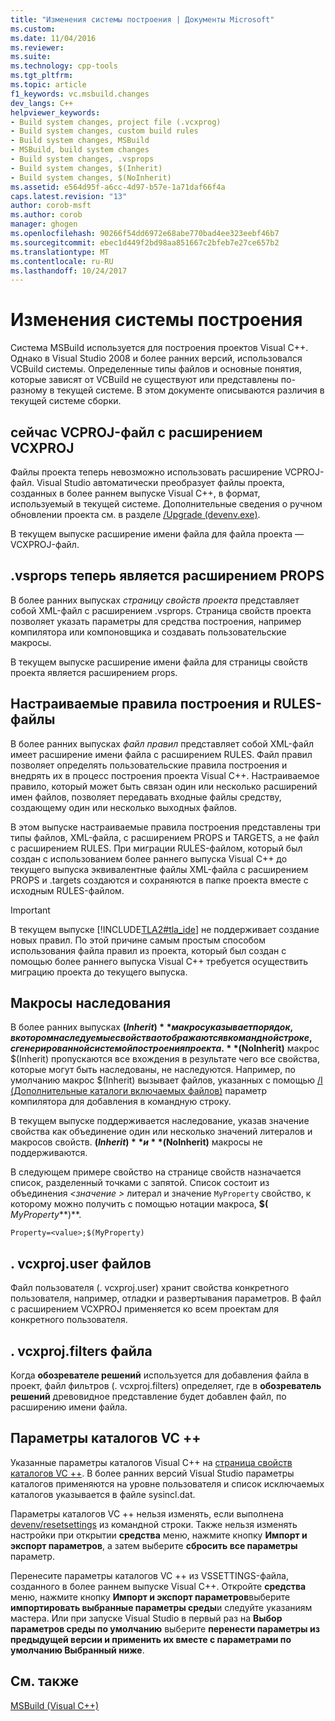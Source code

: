 ```yaml
---
title: "Изменения системы построения | Документы Microsoft"
ms.custom: 
ms.date: 11/04/2016
ms.reviewer: 
ms.suite: 
ms.technology: cpp-tools
ms.tgt_pltfrm: 
ms.topic: article
f1_keywords: vc.msbuild.changes
dev_langs: C++
helpviewer_keywords:
- Build system changes, project file (.vcxprog)
- Build system changes, custom build rules
- Build system changes, MSBuild
- MSBuild, build system changes
- Build system changes, .vsprops
- Build system changes, $(Inherit)
- Build system changes, $(NoInherit)
ms.assetid: e564d95f-a6cc-4d97-b57e-1a71daf66f4a
caps.latest.revision: "13"
author: corob-msft
ms.author: corob
manager: ghogen
ms.openlocfilehash: 90266f54dd6972e68abe770bad4ee323eebf46b7
ms.sourcegitcommit: ebec1d449f2bd98aa851667c2bfeb7e27ce657b2
ms.translationtype: MT
ms.contentlocale: ru-RU
ms.lasthandoff: 10/24/2017
---
```

# <a name="build-system-changes"></a>Изменения системы построения
Система MSBuild используется для построения проектов Visual C++. Однако в Visual Studio 2008 и более ранних версий, использовался VCBuild системы. Определенные типы файлов и основные понятия, которые зависят от VCBuild не существуют или представлены по-разному в текущей системе. В этом документе описываются различия в текущей системе сборки.  
  
## <a name="vcproj-is-now-vcxproj"></a>сейчас VCPROJ-файл с расширением VCXPROJ  
 Файлы проекта теперь невозможно использовать расширение VCPROJ-файл. Visual Studio автоматически преобразует файлы проекта, созданных в более раннем выпуске Visual C++, в формат, используемый в текущей системе. Дополнительные сведения о ручном обновлении проекта см. в разделе [/Upgrade (devenv.exe)](/visualstudio/ide/reference/upgrade-devenv-exe).  
  
 В текущем выпуске расширение имени файла для файла проекта — VCXPROJ-файл.  
  
## <a name="vsprops-is-now-props"></a>.vsprops теперь является расширением PROPS  
 В более ранних выпусках *страницу свойств проекта* представляет собой XML-файл с расширением .vsprops. Страница свойств проекта позволяет указать параметры для средства построения, например компилятора или компоновщика и создавать пользовательские макросы.  
  
 В текущем выпуске расширение имени файла для страницы свойств проекта является расширением props.  
  
## <a name="custom-build-rules-and-rules-files"></a>Настраиваемые правила построения и RULES-файлы  
 В более ранних выпусках *файл правил* представляет собой XML-файл имеет расширение имени файла с расширением RULES. Файл правил позволяет определять пользовательские правила построения и внедрять их в процесс построения проекта Visual C++. Настраиваемое правило, который может быть связан один или несколько расширений имен файлов, позволяет передавать входные файлы средству, создающему один или несколько выходных файлов.  
  
 В этом выпуске настраиваемые правила построения представлены три типы файлов, XML-файла, с расширением PROPS и TARGETS, а не файл с расширением RULES. При миграции RULES-файлом, который был создан с использованием более раннего выпуска Visual C++ до текущего выпуска эквивалентные файлы XML-файла с расширением PROPS и .targets создаются и сохраняются в папке проекта вместе с исходным RULES-файлом.  
  
> [!IMPORTANT]
>  В текущем выпуске [!INCLUDE[TLA2#tla_ide](../build/includes/tla2sharptla_ide_md.md)] не поддерживает создание новых правил. По этой причине самым простым способом использования файла правил из проекта, который был создан с помощью более раннего выпуска Visual C++ требуется осуществить миграцию проекта до текущего выпуска.  
  
## <a name="inheritance-macros"></a>Макросы наследования  
 В более ранних выпусках **$(Inherit)** макрос указывает порядок, в котором наследуемые свойства отображаются в командной строке, сгенерированной системой построения проекта. **$(NoInherit)** макрос $(Inherit) пропускаются все вхождения в результате чего все свойства, которые могут быть наследованы, не наследуются. Например, по умолчанию макрос $(Inherit) вызывает файлов, указанных с помощью [/I (Дополнительные каталоги включаемых файлов)](../build/reference/i-additional-include-directories.md) параметр компилятора для добавления в командную строку.  
  
 В текущем выпуске поддерживается наследование, указав значение свойства как объединение один или несколько значений литералов и макросов свойств. **$(Inherit)** и **$(NoInherit)** макросы не поддерживаются.  
  
 В следующем примере свойство на странице свойств назначается список, разделенный точками с запятой. Список состоит из объединения  *\<значение >* литерал и значение `MyProperty` свойство, к которому можно получить с помощью нотации макроса, **$(**  *MyProperty***)**.  
  
```  
Property=<value>;$(MyProperty)  
```  
  
## <a name="vcxprojuser-files"></a>. vcxproj.user файлов  
 Файл пользователя (. vcxproj.user) хранит свойства конкретного пользователя, например, отладки и развертывания параметров. В файл с расширением VCXPROJ применяется ко всем проектам для конкретного пользователя.  
  
## <a name="vcxprojfilters-file"></a>. vcxproj.filters файла  
 Когда **обозревателе решений** используется для добавления файла в проект, файл фильтров (. vcxproj.filters) определяет, где в **обозреватель решений** древовидное представление будет добавлен файл, по расширению имени файла.  
  
## <a name="vc-directories-settings"></a>Параметры каталогов VC ++  
 Указанные параметры каталогов Visual C++ на [страница свойств каталогов VC ++](../ide/vcpp-directories-property-page.md). В более ранних версий Visual Studio параметры каталогов применяются на уровне пользователя и список исключаемых каталогов указывается в файле sysincl.dat.  
  
 Параметры каталогов VC ++ нельзя изменять, если выполнена [devenv/resetsettings](/visualstudio/ide/reference/resetsettings-devenv-exe) из командной строки. Также нельзя изменять настройки при открытии **средства** меню, нажмите кнопку **Импорт и экспорт параметров**, а затем выберите **сбросить все параметры** параметр.  
  
 Перенесите параметры каталогов VC ++ из VSSETTINGS-файла, созданного в более раннем выпуске Visual C++. Откройте **средства** меню, нажмите кнопку **Импорт и экспорт параметров**выберите **импортировать выбранные параметры среды**и следуйте указаниям мастера. Или при запуске Visual Studio в первый раз на **Выбор параметров среды по умолчанию** выберите **перенести параметры из предыдущей версии и применить их вместе с параметрами по умолчанию Выбранный ниже**.  
  
## <a name="see-also"></a>См. также  
 [MSBuild (Visual C++)](../build/msbuild-visual-cpp.md)